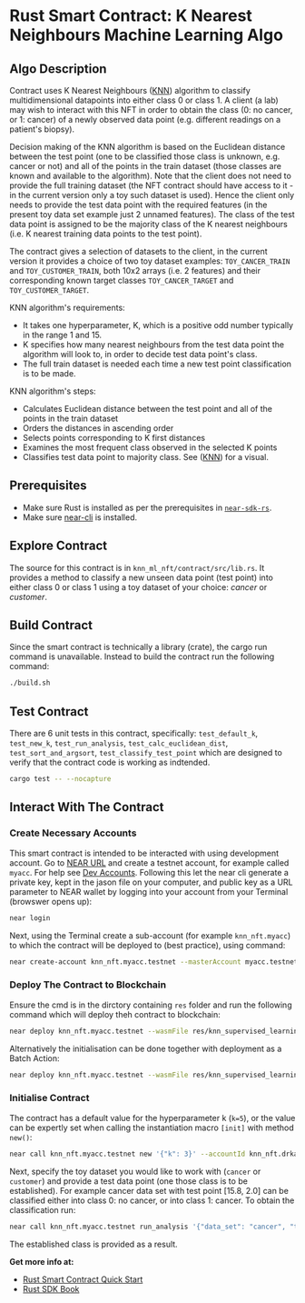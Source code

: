 # Rust Smart Contract: K Nearest Neighbours Machine Learning Algo

## Algo Description

Contract uses K Nearest Neighbours ([KNN](https://en.wikipedia.org/wiki/K-nearest_neighbors_algorithm)) algorithm to classify multidimensional datapoints into either class 0 or class 1. A client (a lab) may wish to interact with this NFT in order to obtain the class (0: no cancer, or 1: cancer) of a newly observed data point (e.g. different readings on a patient's biopsy). 

Decision making of the KNN algorithm is based on the Euclidean distance between the test point (one to be classified those class is unknown, e.g. cancer or not) and all of the points in the train dataset (those classes are known and available to the algorithm). 
Note that the client does not need to provide the full training dataset (the NFT contract should have access to it - in the current version only a toy such dataset is used). Hence the client only needs to provide the test data point with the required features (in the present toy data set example just 2 unnamed features). 
The class of the test data point is assigned to be the majority class of the K nearest neighbours (i.e. K nearest training data points to the test point).

The contract gives a selection of datasets to the client, in the current version it provides a choice of two toy dataset examples: `TOY_CANCER_TRAIN` and `TOY_CUSTOMER_TRAIN`, both 10x2 arrays (i.e. 2 features) and their corresponding known target classes `TOY_CANCER_TARGET` and `TOY_CUSTOMER_TARGET`. 

KNN algorithm's requirements:
- It takes one hyperparameter, K, which is a positive odd number typically in the range 1 and 15.
- K specifies how many nearest neighbours from the test data point the algorithm will look to, in order to decide test data point's class.
- The full train dataset is needed each time a new test point classification is to be made.

KNN algorithm's steps:
- Calculates Euclidean distance between the test point and all of the points in the train dataset
- Orders the distances in ascending order
- Selects points corresponding to K first distances
- Examines the most frequent class observed in the selected K points
- Classifies test data point to majority class. 
See ([KNN](https://en.wikipedia.org/wiki/K-nearest_neighbors_algorithm)) for a visual. 

## Prerequisites
  * Make sure Rust is installed as per the prerequisites in [`near-sdk-rs`](https://github.com/near/near-sdk-rs).
  * Make sure [near-cli](https://github.com/near/near-cli) is installed.

## Explore Contract
The source for this contract is in `knn_ml_nft/contract/src/lib.rs`. It provides a method to classify a new unseen data point (test point) into either class 0 or class 1 using a toy dataset of your choice: _cancer_ or _customer_.

## Build Contract
Since the smart contract is technically a library (crate), the cargo run command is unavailable. Instead to build the contract run the following command:
```bash
./build.sh
```
## Test Contract
There are 6 unit tests in this contract, specifically: `test_default_k`, `test_new_k`, `test_run_analysis`, `test_calc_euclidean_dist`, `test_sort_and_argsort`, `test_classify_test_point` which are designed to verify that the contract code is working as indtended.
```bash
cargo test -- --nocapture
```

## Interact With The Contract

### Create Necessary Accounts

This smart contract is intended to be interacted with using development account. Go to [NEAR URL](https://wallet.testnet.near.org) and create a testnet account, for example called `myacc`. For help see [Dev Accounts](https://docs.near.org/docs/concepts/account#dev-accounts). Following this let the near cli generate a private key, kept in the jason file on your computer, and public key as a URL parameter to NEAR wallet by logging into your account from your Terminal (browswer opens up):
```bash
near login
```

Next, using the Terminal create a sub-account (for example `knn_nft.myacc`) to which the contract will be deployed to (best practice), using command:
```bash
near create-account knn_nft.myacc.testnet --masterAccount myacc.testnet
```

### Deploy The Contract to Blockchain
Ensure the cmd is in the dirctory containing `res` folder and run the following command which will deploy theh contract to blockchain:
```bash
near deploy knn_nft.myacc.testnet --wasmFile res/knn_supervised_learning.wasm
```
Alternatively the initialisation can be done together with deployment as a Batch Action:
```bash
near deploy knn_nft.myacc.testnet --wasmFile res/knn_supervised_learning.wasm --initFunction 'new' --initArgs '{"k": 3}'
```

### Initialise Contract
The contract has a default value for the hyperparameter k (`k=5`), or the value can be expertly set when calling the instantiation macro `[init]` with method `new()`:
```bash
near call knn_nft.myacc.testnet new '{"k": 3}' --accountId knn_nft.drkat.testnet
```

Next, specify the toy dataset you would like to work with (`cancer` or `customer`) and provide a test data point (one those class is to be established). For example cancer data set with test point [15.8, 2.0] can be classified either into class 0: no cancer, or into class 1: cancer. To obtain the classification run:
```bash
near call knn_nft.myacc.testnet run_analysis '{"data_set": "cancer", "test_point": [13.9, 1.9]}' --accountId myacc.testnet
```
The established class is provided as a result.

**Get more info at:**

* [Rust Smart Contract Quick Start](https://docs.near.org/docs/develop/contracts/rust/intro)
* [Rust SDK Book](https://www.near-sdk.io/)
